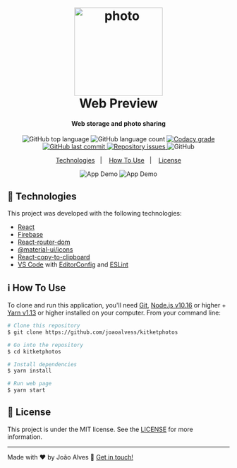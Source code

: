 <h1 align="center">
    <img alt="photo" src="https://miro.medium.com/max/552/1*GQAukqU2MVtFMTGMOAahtA.png" width="200" height="200" />
    <br>
    Web Preview
</h1>

<h4 align="center">
  Web storage and photo sharing
</h4>
<p align="center">
  <img alt="GitHub top language" src="https://img.shields.io/github/languages/top/joaoalvess/kitketphotos.svg">

  <img alt="GitHub language count" src="https://img.shields.io/github/languages/count/joaoalvess/kitketphotos.svg">

  <a href="https://www.codacy.com/app/joaoalvess/kitketphotos?utm_source=github.com&amp;utm_medium=referral&amp;utm_content=joaoalvess/kitketphotos&amp;utm_campaign=Badge_Grade">
    <img alt="Codacy grade" src="https://img.shields.io/codacy/grade/04db4b43120b4d05b9b39c9d2da97300.svg">
  </a>

  <a href="https://github.com/joaoalvess/kitketphotos/commits/master">
    <img alt="GitHub last commit" src="https://img.shields.io/github/last-commit/joaoalvess/kitketphotos.svg">
  </a>

  <a href="https://github.com/joaoalvess/kitketphotos/issues">
    <img alt="Repository issues" src="https://img.shields.io/github/issues/joaoalvess/kitketphotos.svg">
  </a>

  <img alt="GitHub" src="https://img.shields.io/github/license/joaoalvess/kitketphotos.svg">
</p>

<p align="center">
  <a href="#rocket-technologies">Technologies</a>&nbsp;&nbsp;&nbsp;|&nbsp;&nbsp;&nbsp;
  <a href="#information_source-how-to-use">How To Use</a>&nbsp;&nbsp;&nbsp;|&nbsp;&nbsp;&nbsp;
  <a href="#memo-license">License</a>
</p>

<p align="center">
  <img alt="App Demo" src="https://media.giphy.com/media/TgmzP66FR4qWWNCBEP/giphy.gif">
  <img alt="App Demo" src="https://media.giphy.com/media/USVY45KJoDIYDaJavR/giphy.gif">
</p>

## :rocket: Technologies

This project was developed with the following technologies:

-  [React](https://pt-br.reactjs.org)
-  [Firebase](https://firebase.google.com/?hl=pt-br)
-  [React-router-dom](https://reactrouter.com/web/guides/quick-start)
-  [@material-ui/icons](https://material-ui.com/pt/components/material-icons/)
-  [React-copy-to-clipboard](https://www.npmjs.com/package/react-copy-to-clipboard)
-  [VS Code][vc] with [EditorConfig][vceditconfig] and [ESLint][vceslint]

## :information_source: How To Use

To clone and run this application, you'll need [Git](https://git-scm.com), [Node.js v10.16][nodejs] or higher + [Yarn v1.13][yarn] or higher installed on your computer. From your command line:

```bash
# Clone this repository
$ git clone https://github.com/joaoalvess/kitketphotos

# Go into the repository
$ cd kitketphotos

# Install dependencies
$ yarn install

# Run web page
$ yarn start
```

## :memo: License
This project is under the MIT license. See the [LICENSE](https://github.com/joaoalvess/kitketphotos/blob/master/LICENSE) for more information.

---

Made with ♥ by João Alves :wave: [Get in touch!](https://www.linkedin.com/in/elcoss/)

[nodejs]: https://nodejs.org/
[yarn]: https://yarnpkg.com/
[vc]: https://code.visualstudio.com/
[vceditconfig]: https://marketplace.visualstudio.com/items?itemName=EditorConfig.EditorConfig
[vceslint]: https://marketplace.visualstudio.com/items?itemName=dbaeumer.vscode-eslint
